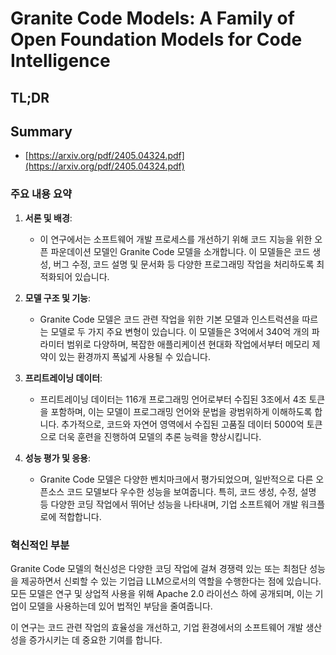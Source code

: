 # Granite Code Models: A Family of Open Foundation Models for Code Intelligence
## TL;DR
## Summary
- [https://arxiv.org/pdf/2405.04324.pdf](https://arxiv.org/pdf/2405.04324.pdf)

### 주요 내용 요약

1. **서론 및 배경**:
   - 이 연구에서는 소프트웨어 개발 프로세스를 개선하기 위해 코드 지능을 위한 오픈 파운데이션 모델인 Granite Code 모델을 소개합니다. 이 모델들은 코드 생성, 버그 수정, 코드 설명 및 문서화 등 다양한 프로그래밍 작업을 처리하도록 최적화되어 있습니다.

2. **모델 구조 및 기능**:
   - Granite Code 모델은 코드 관련 작업을 위한 기본 모델과 인스트럭션을 따르는 모델로 두 가지 주요 변형이 있습니다. 이 모델들은 3억에서 340억 개의 파라미터 범위로 다양하며, 복잡한 애플리케이션 현대화 작업에서부터 메모리 제약이 있는 환경까지 폭넓게 사용될 수 있습니다.

3. **프리트레이닝 데이터**:
   - 프리트레이닝 데이터는 116개 프로그래밍 언어로부터 수집된 3조에서 4조 토큰을 포함하며, 이는 모델이 프로그래밍 언어와 문법을 광범위하게 이해하도록 합니다. 추가적으로, 코드와 자연어 영역에서 수집된 고품질 데이터 5000억 토큰으로 더욱 훈련을 진행하여 모델의 추론 능력을 향상시킵니다.

4. **성능 평가 및 응용**:
   - Granite Code 모델은 다양한 벤치마크에서 평가되었으며, 일반적으로 다른 오픈소스 코드 모델보다 우수한 성능을 보여줍니다. 특히, 코드 생성, 수정, 설명 등 다양한 코딩 작업에서 뛰어난 성능을 나타내며, 기업 소프트웨어 개발 워크플로에 적합합니다.

### 혁신적인 부분
Granite Code 모델의 혁신성은 다양한 코딩 작업에 걸쳐 경쟁력 있는 또는 최첨단 성능을 제공하면서 신뢰할 수 있는 기업급 LLM으로서의 역할을 수행한다는 점에 있습니다. 모든 모델은 연구 및 상업적 사용을 위해 Apache 2.0 라이선스 하에 공개되며, 이는 기업이 모델을 사용하는데 있어 법적인 부담을 줄여줍니다.

이 연구는 코드 관련 작업의 효율성을 개선하고, 기업 환경에서의 소프트웨어 개발 생산성을 증가시키는 데 중요한 기여를 합니다.
